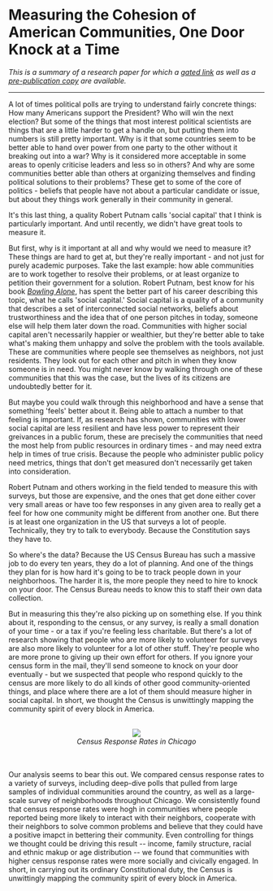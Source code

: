 # Measuring the Cohesion of American Communities, One Door Knock at a Time

<i>This is a summary of a research paper for which a [gated link](http://apr.sagepub.com/content/43/4/625.short) as well as a [pre-publication copy](https://github.com/dcldmartin/CensusResponse_SocialCapital/blob/master/Martin&Newman_CensusResponse.pdf) are available.</i>

---

A lot of times political polls are trying to understand fairly concrete things: How many Americans support the President? Who will win the next election? But some of the things that most interest political scientists are things that are a little harder to get a handle on, but putting them into numbers is still pretty important. Why is it that some countries seem to be better able to hand over power from one party to the other without it breaking out into a war? Why is it considered more acceptable in some areas to openly criticise leaders and less so in others? And why are some communities better able than others at organizing themselves and finding political solutions to their problems? These get to some of the core of politics - beliefs that people have not about a particular candidate or issue, but about they things work generally in their community in general.

It's this last thing, a quality Robert Putnam calls 'social capital' that I think is particularly important. And until recently, we didn't have great tools to measure it.

But first, why is it important at all and why would we need to measure it?
These things are hard to get at, but they're really important - and not just for purely academic purposes. Take the last example: how able communities are to work together to resolve their problems, or at least organize to petition their government for a solution. Robert Putnam, best know for his book [_Bowling Alone_](http://bowlingalone.com/), has spent the better part of his career describing this topic, what he calls 'social capital.' Social capital is a quality of a community that describes a set of interconnected social networks, beliefs about trustworthiness and the idea that of one person pitches in today, someone else will help them later down the road. Communities with higher social capital aren't necessarily happier or wealthier, but they're better able to take what's making them unhappy and solve the problem with the tools available. These are communities where people see themselves as neighbors, not just residents. They look out for each other and pitch in when they know someone is in need.
You might never know by walking through one of these communities that this was the case, but the lives of its citizens are undoubtedly better for it.

But maybe you could walk through this neighborhood and have a sense that something 'feels' better about it. Being able to attach a number to that feeling is important. If, as research has shown, communities with lower social capital are less resilient and have less power to represent their greivances in a public forum, these are precisely the communities that need the most help from public resources in ordinary times - and may need extra help in times of true crisis. Because the people who administer public policy need metrics, things that don't get measured don't necessarily get taken into consideration.

Robert Putnam and others working in the field tended to measure this with surveys, but those are expensive, and the ones that get done either cover very small areas or have too few responses in any given area to really get a feel for how one community might be different from another one. But there is at least one organization in the US that surveys a lot of people. Technically, they try to talk to everybody. Because the Constitution says they have to.

So where's the data?
Because the US Census Bureau has such a massive job to do every ten years, they do a lot of planning. And one of the things they plan for is how hard it's going to be to track people down in your neighborhoos. The harder it is, the more people they need to hire to knock on your door. The Census Bureau needs to know this to staff their own data collection.

But in measuring this they're also picking up on something else. If you think about it, responding to the census, or any survey, is really a small donation of your time - or a tax if you're feeling less charitable. But there's a lot of research showing that people who are more likely to volunteer for surveys are also more likely to volunteer for a lot of other stuff. They're people who are more prone to giving up their own effort for others. If you ignore your census form in the mail, they'll send someone to knock on your door eventually - but we suspected that people who respond quickly to the census are more likely to do all kinds of other good community-oriented things, and place where there are a lot of them should measure higher in social capital. In short, we thought the Census is unwittingly mapping the community spirit of every block in America.
<br><br>

<div align="center">
<img src="https://user-images.githubusercontent.com/25906562/27774872-4190ee50-5f60-11e7-9040-fb284e6c91e6.png" align="center">
    <div align='keft'><i>Census Response Rates in Chicago</i>
    </div>
</div>

<br><br>
Our analysis seems to bear this out. We compared census response rates to a variety of surveys, including deep-dive polls that pulled from large samples of individual communities around the country, as well as a large-scale survey of neighborhoods throughout Chicago. We consistently found that census response rates were hogh in communities where people reported being more likely to interact with their neighbors, cooperate with their neighbors to solve common problems and believe that they could have a positive imapct in bettering their community. Even controlling for things we thought could be driving this result -- income, family structure, racial and ethnic makup or age distribution -- we found that communities with higher census response rates were more socially and civically engaged. In short, in carrying out its ordinary Constitutional duty, the Census is unwittingly mapping the community spirit of every block in America.

